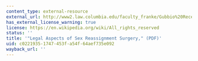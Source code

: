 ```yaml
---
content_type: external-resource
external_url: http://www2.law.columbia.edu/faculty_franke/Gubbio%20Recent.pdf
has_external_license_warning: true
license: https://en.wikipedia.org/wiki/All_rights_reserved
status: ''
title: '"Legal Aspects of Sex Reassignment Surgery," (PDF)'
uid: c0221935-1747-453f-a54f-64aef735e092
wayback_url: ''
---
```

